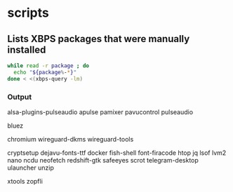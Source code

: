 # scripts

## Lists XBPS packages that were manually installed
```bash
while read -r package ; do               
  echo "${package%-*}"       
done < <(xbps-query -lm)
```

### Output

alsa-plugins-pulseaudio
apulse
pamixer
pavucontrol
pulseaudio

bluez

chromium
wireguard-dkms
wireguard-tools

cryptsetup
dejavu-fonts-ttf
docker
fish-shell
font-firacode
htop
jq
lsof
lvm2
nano
ncdu
neofetch
redshift-gtk
safeeyes
scrot
telegram-desktop
ulauncher
unzip

xtools
zopfli
